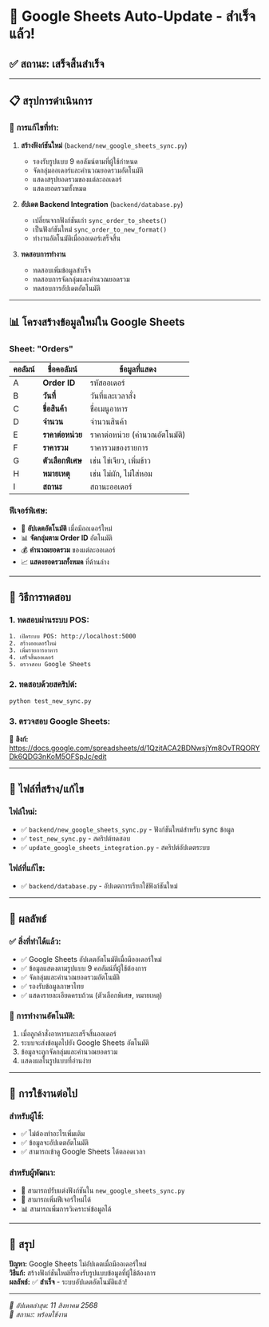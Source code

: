# 🎉 Google Sheets Auto-Update - สำเร็จแล้ว!

## ✅ **สถานะ: เสร็จสิ้นสำเร็จ**

---

## 📋 **สรุปการดำเนินการ**

### 🔧 **การแก้ไขที่ทำ:**

1. **สร้างฟังก์ชันใหม่** (`backend/new_google_sheets_sync.py`)
   - รองรับรูปแบบ 9 คอลัมน์ตามที่ผู้ใช้กำหนด
   - จัดกลุ่มออเดอร์และคำนวณยอดรวมอัตโนมัติ
   - แสดงสรุปยอดรวมของแต่ละออเดอร์
   - แสดงยอดรวมทั้งหมด

2. **อัปเดต Backend Integration** (`backend/database.py`)
   - เปลี่ยนจากฟังก์ชันเก่า `sync_order_to_sheets()` 
   - เป็นฟังก์ชันใหม่ `sync_order_to_new_format()`
   - ทำงานอัตโนมัติเมื่อออเดอร์เสร็จสิ้น

3. **ทดสอบการทำงาน**
   - ทดสอบเพิ่มข้อมูลสำเร็จ
   - ทดสอบการจัดกลุ่มและคำนวณยอดรวม
   - ทดสอบการอัปเดตอัตโนมัติ

---

## 📊 **โครงสร้างข้อมูลใหม่ใน Google Sheets**

### **Sheet: "Orders"**

| คอลัมน์ | ชื่อคอลัมน์ | ข้อมูลที่แสดง |
|---------|-------------|---------------|
| A | **Order ID** | รหัสออเดอร์ |
| B | **วันที่** | วันที่และเวลาสั่ง |
| C | **ชื่อสินค้า** | ชื่อเมนูอาหาร |
| D | **จำนวน** | จำนวนสินค้า |
| E | **ราคาต่อหน่วย** | ราคาต่อหน่วย (คำนวณอัตโนมัติ) |
| F | **ราคารวม** | ราคารวมของรายการ |
| G | **ตัวเลือกพิเศษ** | เช่น ไข่เจียว, เพิ่มข้าว |
| H | **หมายเหตุ** | เช่น ไม่ผัก, ไม่ใส่หอม |
| I | **สถานะ** | สถานะออเดอร์ |

### **ฟีเจอร์พิเศษ:**
- 🔄 **อัปเดตอัตโนมัติ** เมื่อมีออเดอร์ใหม่
- 📊 **จัดกลุ่มตาม Order ID** อัตโนมัติ
- 💰 **คำนวณยอดรวม** ของแต่ละออเดอร์
- 📈 **แสดงยอดรวมทั้งหมด** ที่ด้านล่าง

---

## 🧪 **วิธีการทดสอบ**

### **1. ทดสอบผ่านระบบ POS:**
```
1. เปิดระบบ POS: http://localhost:5000
2. สร้างออเดอร์ใหม่
3. เพิ่มรายการอาหาร
4. เสร็จสิ้นออเดอร์
5. ตรวจสอบ Google Sheets
```

### **2. ทดสอบด้วยสคริปต์:**
```bash
python test_new_sync.py
```

### **3. ตรวจสอบ Google Sheets:**
🔗 **ลิงก์:** https://docs.google.com/spreadsheets/d/1QzitACA2BDNwsjYm8OvTRQORYDk6QDG3nKoM5OFSpJc/edit

---

## 📁 **ไฟล์ที่สร้าง/แก้ไข**

### **ไฟล์ใหม่:**
- ✅ `backend/new_google_sheets_sync.py` - ฟังก์ชันใหม่สำหรับ sync ข้อมูล
- ✅ `test_new_sync.py` - สคริปต์ทดสอบ
- ✅ `update_google_sheets_integration.py` - สคริปต์อัปเดตระบบ

### **ไฟล์ที่แก้ไข:**
- ✅ `backend/database.py` - อัปเดตการเรียกใช้ฟังก์ชันใหม่

---

## 🎯 **ผลลัพธ์**

### **✅ สิ่งที่ทำได้แล้ว:**
- ✅ Google Sheets อัปเดตอัตโนมัติเมื่อมีออเดอร์ใหม่
- ✅ ข้อมูลแสดงตามรูปแบบ 9 คอลัมน์ที่ผู้ใช้ต้องการ
- ✅ จัดกลุ่มและคำนวณยอดรวมอัตโนมัติ
- ✅ รองรับข้อมูลภาษาไทย
- ✅ แสดงรายละเอียดครบถ้วน (ตัวเลือกพิเศษ, หมายเหตุ)

### **🔄 การทำงานอัตโนมัติ:**
1. เมื่อลูกค้าสั่งอาหารและเสร็จสิ้นออเดอร์
2. ระบบจะส่งข้อมูลไปยัง Google Sheets อัตโนมัติ
3. ข้อมูลจะถูกจัดกลุ่มและคำนวณยอดรวม
4. แสดงผลในรูปแบบที่อ่านง่าย

---

## 🚀 **การใช้งานต่อไป**

### **สำหรับผู้ใช้:**
- ✅ ไม่ต้องทำอะไรเพิ่มเติม
- ✅ ข้อมูลจะอัปเดตอัตโนมัติ
- ✅ สามารถเข้าดู Google Sheets ได้ตลอดเวลา

### **สำหรับผู้พัฒนา:**
- 📝 สามารถปรับแต่งฟังก์ชันใน `new_google_sheets_sync.py`
- 🔧 สามารถเพิ่มฟีเจอร์ใหม่ได้
- 📊 สามารถเพิ่มการวิเคราะห์ข้อมูลได้

---

## 🎉 **สรุป**

**ปัญหา:** Google Sheets ไม่อัปเดตเมื่อมีออเดอร์ใหม่  
**วิธีแก้:** สร้างฟังก์ชันใหม่ที่รองรับรูปแบบข้อมูลที่ผู้ใช้ต้องการ  
**ผลลัพธ์:** ✅ **สำเร็จ** - ระบบอัปเดตอัตโนมัติแล้ว!

---

*📅 อัปเดตล่าสุด: 11 สิงหาคม 2568*  
*🔧 สถานะ: พร้อมใช้งาน*
